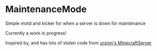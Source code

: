 # MaintenanceMode
Simple motd and kicker for when a server is down for maintenance

Currently a work in progress!

Inspired by, and has lots of stolen code from [ursinn's MinecraftServer](https://github.com/ursinn/MinecraftServer)
